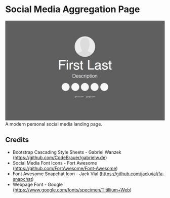 Social Media Aggregation Page
=============================

![](https://raw.githubusercontent.com/Au1st3in/au1st3in.github.io/master/img/Example.png)
A modern personal social media landing page.

## Credits
* Bootstrap Cascading Style Sheets - Gabriel Wanzek (https://github.com/CodeBrauer/gabrielw.de)
* Social Media Font Icons - Fort Awesome (https://github.com/FortAwesome/Font-Awesome)
* Font Awesome Snapchat Icon - Jack Vial (https://github.com/jackvial/fa-snapchat)
* Webpage Font - Google (https://www.google.com/fonts/specimen/Titillium+Web)
